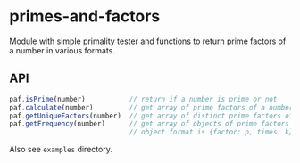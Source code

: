 # primes-and-factors
Module with simple primality tester and functions to return prime factors of a number in various formats.

## API
``` js
paf.isPrime(number)           // return if a number is prime or not
paf.calculate(number)         // get array of prime factors of a number
paf.getUniqueFactors(number)  // get array of distinct prime factors of a number
paf.getFrequency(number)      // get array of objects of prime factors of a number,
                              // object format is {factor: p, times: k} for p^k
```

Also see `examples` directory.
